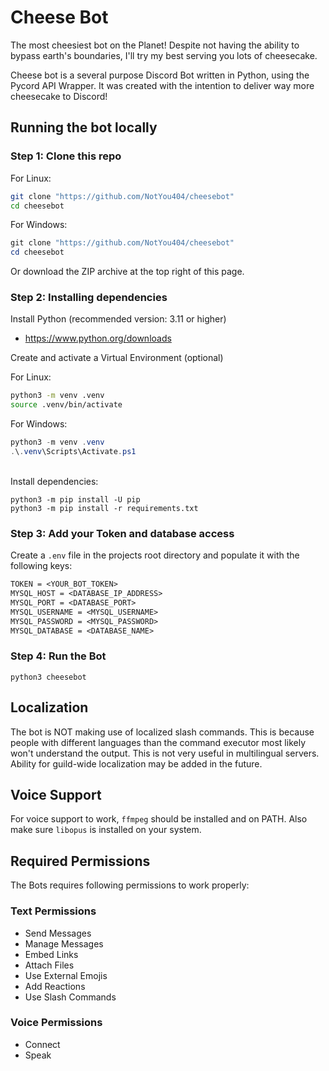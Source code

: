 # Cheese Bot

The most cheesiest bot on the Planet!
Despite not having the ability to bypass earth's boundaries, I'll try my best serving you lots of cheesecake.

Cheese bot is a several purpose Discord Bot written in Python, using the Pycord API Wrapper.
It was created with the intention to deliver way more cheesecake to Discord!

## Running the bot locally

### Step 1: Clone this repo

For Linux:

```bash
git clone "https://github.com/NotYou404/cheesebot"
cd cheesebot
```

For Windows:

```powershell
git clone "https://github.com/NotYou404/cheesebot"
cd cheesebot
```

Or download the ZIP archive at the top right of this page.

### Step 2: Installing dependencies

Install Python (recommended version: 3.11 or higher)

- <https://www.python.org/downloads>

Create and activate a Virtual Environment (optional)

For Linux:

```bash
python3 -m venv .venv
source .venv/bin/activate
```

For Windows:

```powershell
python3 -m venv .venv
.\.venv\Scripts\Activate.ps1
```

\
Install dependencies:

```shell
python3 -m pip install -U pip
python3 -m pip install -r requirements.txt
```

### Step 3: Add your Token and database access

Create a `.env` file in the projects root directory and populate it with the following keys:

```txt
TOKEN = <YOUR_BOT_TOKEN>
MYSQL_HOST = <DATABASE_IP_ADDRESS>
MYSQL_PORT = <DATABASE_PORT>
MYSQL_USERNAME = <MYSQL_USERNAME>
MYSQL_PASSWORD = <MYSQL_PASSWORD>
MYSQL_DATABASE = <DATABASE_NAME>
```

### Step 4: Run the Bot

```shell
python3 cheesebot
```

## Localization

The bot is NOT making use of localized slash commands. This is because people with different languages than the command executor most likely won't understand the output. This is not very useful in multilingual servers. Ability for guild-wide localization may be added in the future.

## Voice Support

For voice support to work, `ffmpeg` should be installed and on PATH. Also make sure `libopus` is installed on your system.

## Required Permissions

The Bots requires following permissions to work properly:

### Text Permissions

- Send Messages
- Manage Messages
- Embed Links
- Attach Files
- Use External Emojis
- Add Reactions
- Use Slash Commands

### Voice Permissions

- Connect
- Speak
